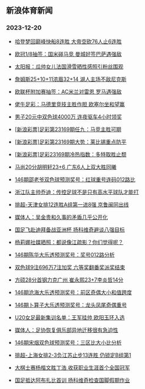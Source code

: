 ## 新浪体育新闻 
### 2023-12-20

+ [哈登梦回巅峰快船8连胜 大帝空砍76人止6连胜](https://sports.sina.com.cn/basketball/nba/2023-12-19/doc-imzypkky2983096.shtml)

+ [欧冠1/8抽签：国米碰马竞 曼城好签巴萨遇强敌](https://sports.sina.com.cn/g/pl/2023-12-19/doc-imzynxvi3068036.shtml)

+ [太阳报：瓜帅女儿法国滑雪晒性感照引粉丝围观](https://sports.sina.com.cn/global/others/2023-12-19/doc-imzypeaz0415962.shtml)

+ [詹姆斯25+10+11浓眉32+14 湖人主场不敌尼克斯](https://sports.sina.com.cn/basketball/nba/2023-12-19/doc-imzypqsz2780150.shtml)

+ [欧联杯附加赛抽签：AC米兰对雷恩 罗马遇强敌](https://sports.sina.com.cn/g/seriea/2023-12-19/doc-imzynxve3182070.shtml)

+ [佬牛足彩：马德里竞技主胜作胆 欧塞尔坐和望赢](https://sports.sina.com.cn/l/2023-12-19/doc-imzypqsv0224278.shtml)

+ [男子20元中双色球4000万 连夜驱车4小时领奖](https://sports.sina.com.cn/l/2023-12-19/doc-imzynxvi3070040.shtml)

+ [[新浪彩票]足彩第23169期任九：马竞主胜可期](https://sports.sina.com.cn/l/2023-12-19/doc-imzynxvi3072018.shtml)

+ [[新浪彩票]足彩第23169期大势：莱比锡重点防平](https://sports.sina.com.cn/l/2023-12-19/doc-imzynxve3183863.shtml)

+ [[新浪彩票]足彩23169期冷热指数：多特取胜止颓](https://sports.sina.com.cn/l/2023-12-19/doc-imzynxve3185645.shtml)

+ [马尚20分胡明轩23+6 广东6人上双大胜同曦](https://sports.sina.com.cn/basketball/cba/2023-12-19/doc-imzyqfqq2624757.shtml)

+ [146期邵老爷双色球预测奖号：红球重号连码012路比](https://sports.sina.com.cn/l/2023-12-19/doc-imzypkkz9768545.shtml)

+ [浙江队主帅乔迪：传控足球不是只有高水平球队才能打](https://sports.sina.com.cn/china/2023-12-19/doc-imzypqsw2906978.shtml)

+ [排超-天津女排12连胜A组第一进8强 京鲁闽同出线](https://sports.sina.com.cn/others/volleyball/2023-12-19/doc-imzyqfqq2626897.shtml)

+ [媒体人：吴金贵和久事的矛盾几乎公开化](https://sports.sina.com.cn/china/j/2023-12-19/doc-imzyqfqv7056311.shtml)

+ [国足飞赴迪拜备战亚洲杯 扬科维奇避谈八强目标](https://sports.sina.com.cn/china/national/2023-12-19/doc-imzypeca3089934.shtml)

+ [杨莉娜社媒晒照：都说像江疏影？你们觉得呢？](https://sports.sina.com.cn/china/womenfootballs/2023-12-19/doc-imzypzhr0046214.shtml)

+ [146期陈华大乐透预测奖号：奖号012路分析](https://sports.sina.com.cn/l/2023-12-19/doc-imzypqsw2897568.shtml)

+ [双色球9注696万7注加奖 六等奖翻番奖派奖结束](https://sports.sina.com.cn/l/2023-12-19/doc-imzyqfqt2504279.shtml)

+ [方硕28分首钢力克广州 崔永熙23+7李炎哲14分](https://sports.sina.com.cn/basketball/cba/2023-12-19/doc-imzyqfqq2627151.shtml)

+ [146期沧海大乐透预测奖号：前区奇偶大小和值跨度](https://sports.sina.com.cn/l/2023-12-19/doc-imzypqsv0226312.shtml)

+ [146期卜算子大乐透预测奖号：龙头凤尾奇偶重号](https://sports.sina.com.cn/l/2023-12-19/doc-imzypqsw2896886.shtml)

+ [U20女足最新集训名单：王军挂帅 欧阳玉环入选](https://sports.sina.com.cn/china/womenfootballs/2023-12-19/doc-imzypzhv2602750.shtml)

+ [媒体人：足协恢复俱乐部异地迁移很有急迫性](https://sports.sina.com.cn/china/j/2023-12-19/doc-imzyqfqq2621857.shtml)

+ [146期宋烟双色球预测奖号：三区比大小比分析](https://sports.sina.com.cn/l/2023-12-19/doc-imzypkky2990559.shtml)

+ [排超-上海女排2-3负江苏止步13连胜 仍锁定B组第1](https://sports.sina.com.cn/others/volleyball/2023-12-19/doc-imzyqmwn2501784.shtml)

+ [大棋士赛杨楷文胜丁浩 收获职业生涯首个全国冠军](https://sports.sina.com.cn/go/2023-12-19/doc-imzypzhs2700153.shtml)

+ [国足抵达阿布扎比首训 扬科维奇检查国脚假期作业](https://sports.sina.com.cn/china/national/2023-12-19/doc-imzypkkz9756425.shtml)

